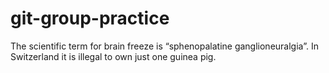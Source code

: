 # git-group-practice
The scientific term for brain freeze is “sphenopalatine ganglioneuralgia”.
In Switzerland it is illegal to own just one guinea pig.